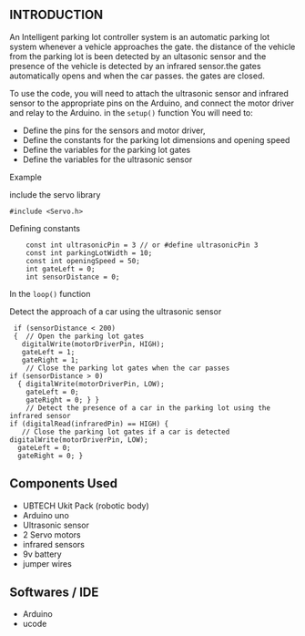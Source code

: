 ## INTRODUCTION
An Intelligent parking lot controller system is an automatic parking lot system 
whenever a vehicle approaches the gate. the distance of the vehicle from the parking lot is been detected
by an ultasonic sensor and the presence of the vehicle is detected by an infrared sensor.the gates automatically opens and when the car passes.
the gates are closed.

To use the code, 
you will need to attach the ultrasonic sensor and infrared sensor to the appropriate pins on the Arduino, and connect 
the motor driver and relay to the Arduino. 
in the `setup()` function You will need to:
  - Define the pins for the sensors and motor driver,
  - Define the constants for the parking lot dimensions and opening speed 
  - Define the variables for the parking lot gates
  - Define the variables for the ultrasonic sensor

Example

<p>include the servo library</p>

``` #include <Servo.h> ```

Defining constants

``` 
    const int ultrasonicPin = 3 // or #define ultrasonicPin 3
    const int parkingLotWidth = 10;
    const int openingSpeed = 50;
    int gateLeft = 0;
    int sensorDistance = 0; 

```

In the `loop()` function

 Detect the approach of a car using the ultrasonic sensor

```
 if (sensorDistance < 200)
 {  // Open the parking lot gates 
   digitalWrite(motorDriverPin, HIGH); 
   gateLeft = 1; 
   gateRight = 1; 
    // Close the parking lot gates when the car passes 
if (sensorDistance > 0) 
  { digitalWrite(motorDriverPin, LOW); 
    gateLeft = 0; 
    gateRight = 0; } } 
    // Detect the presence of a car in the parking lot using the infrared sensor 
if (digitalRead(infraredPin) == HIGH) {
   // Close the parking lot gates if a car is detected digitalWrite(motorDriverPin, LOW);
  gateLeft = 0; 
  gateRight = 0; } 

```

## Components Used
- UBTECH Ukit Pack (robotic body)
- Arduino uno
- Ultrasonic sensor
- 2 Servo motors
- infrared sensors
- 9v battery
- jumper wires

## Softwares / IDE
- Arduino 
- ucode
